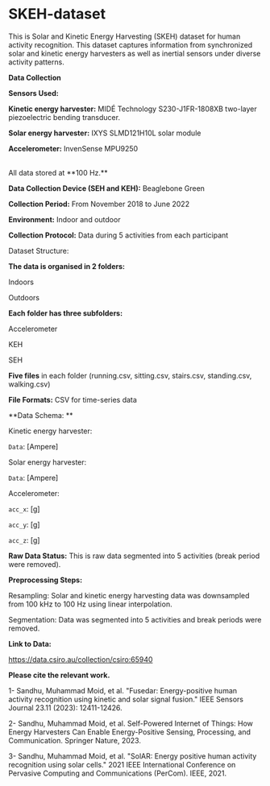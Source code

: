 # SKEH-dataset
This is Solar and Kinetic Energy Harvesting (SKEH) dataset for human activity recognition. This dataset captures information from synchronized solar and kinetic energy harvesters as well as inertial sensors under diverse activity patterns.

**Data Collection**

**Sensors Used:**

**Kinetic energy harvester:** MIDÉ Technology S230-J1FR-1808XB two-layer piezoelectric bending transducer.

**Solar energy harvester:** IXYS SLMD121H10L solar module

**Accelerometer:** InvenSense MPU9250


<br>
All data stored at **100 Hz.**

**Data Collection Device (SEH and KEH):** Beaglebone Green

**Collection Period:** From November 2018 to June 2022

**Environment:** Indoor and outdoor

**Collection Protocol:** Data during 5 activities from each participant 



Dataset Structure:

**The data is organised in 2 folders:**

Indoors

Outdoors

**Each folder has three subfolders:**

Accelerometer

KEH

SEH

**Five files** in each folder (running.csv, sitting.csv, stairs.csv, standing.csv, walking.csv)

**File Formats:** CSV for time-series data

**Data Schema: **

Kinetic energy harvester:

`Data`: [Ampere]

Solar energy harvester:

`Data`: [Ampere]

Accelerometer:

`acc_x`: [g]

`acc_y`: [g]

`acc_z`: [g]


**Raw Data Status:** This is raw data segmented into 5 activities (break period were removed).

**Preprocessing Steps:**

Resampling: Solar and kinetic energy harvesting data was downsampled from 100 kHz to 100 Hz using linear interpolation.

Segmentation: Data was segmented into 5 activities and break periods were removed.


**Link to Data:**

https://data.csiro.au/collection/csiro:65940



**Please cite the relevant work.**

1- Sandhu, Muhammad Moid, et al. "Fusedar: Energy-positive human activity recognition using kinetic and solar signal fusion." IEEE Sensors Journal 23.11 (2023): 12411-12426.

2- Sandhu, Muhammad Moid, et al. Self-Powered Internet of Things: How Energy Harvesters Can Enable Energy-Positive Sensing, Processing, and Communication. Springer Nature, 2023.

3- Sandhu, Muhammad Moid, et al. "SolAR: Energy positive human activity recognition using solar cells." 2021 IEEE International Conference on Pervasive Computing and Communications (PerCom). IEEE, 2021.


